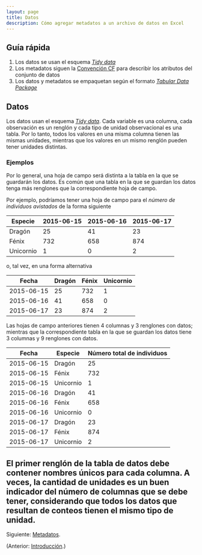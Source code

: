```yaml
---
layout: page
title: Datos
description: Cómo agregar metadatos a un archivo de datos en Excel
---
```


Guía rápida
-----------

1. Los datos se usan el esquema [_Tidy data_](http://dx.doi.org/10.18637/jss.v059.i10)
1. Los metadatos siguen la [Convención CF](http://cfconventions.org/Data/cf-conventions/cf-conventions-1.7/build/cf-conventions.html#attribute-appendix) para describir los atributos del conjunto de datos
1. Los datos y metadatos se empaquetan según el formato [_Tabular Data Package_](http://dataprotocols.org/tabular-data-package/)

Datos
-----

Los datos usan el esquema [_Tidy data_](http://dx.doi.org/10.18637/jss.v059.i10). Cada variable es una columna, cada observación es un renglón y cada tipo de unidad observacional es una tabla. Por lo tanto, todos los valores en una misma columna tienen las mismas unidades, mientras que los valores en un mismo renglón pueden tener unidades distintas.

### Ejemplos

Por lo general, una hoja de campo será distinta a la tabla en la que se guardarán los datos. Es común que una tabla en la que se guardan los datos tenga más renglones que la correspondiente hoja de campo.

Por ejemplo, podríamos tener una hoja de campo para el _número de individuos avistados_ de la forma siguiente

Especie   | 2015-06-15 | 2015-06-16 | 2015-06-17
----------|------------|------------|------------
Dragón    |         25 |         41 |         23
Fénix     |        732 |        658 |        874
Unicornio |          1 |          0 |          2

o, tal vez, en una forma alternativa

Fecha      | Dragón | Fénix  | Unicornio
-----------|--------|--------|----------
2015-06-15 |     25 |    732 |        1
2015-06-16 |     41 |    658 |        0
2015-06-17 |     23 |    874 |        2

Las hojas de campo anteriores tienen 4 columnas y 3 renglones con datos;
mientras que la correspondiente tabla en la que se guardan los datos tiene 3 columnas y 9 renglones con datos.

Fecha      | Especie   | Número total de individuos
-----------|-----------|----------------------------
2015-06-15 | Dragón    |  25
2015-06-15 | Fénix     | 732
2015-06-15 | Unicornio |   1
2015-06-16 | Dragón    |  41
2015-06-16 | Fénix     | 658
2015-06-16 | Unicornio |   0
2015-06-17 | Dragón    |  23
2015-06-17 | Fénix     | 874
2015-06-17 | Unicornio |   2

El primer renglón de la tabla de datos debe contener nombres únicos para cada columna.
A veces, la cantidad de unidades es un buen indicador del número de columnas que se debe tener, considerando que todos los datos que resultan de conteos tienen el mismo tipo de unidad.
---

Siguiente: [Metadatos](metadatos.html).

(Anterior: [Introducción](intro.html).)
